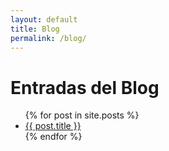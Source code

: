 ```yaml
---
layout: default
title: Blog
permalink: /blog/
---
```


<h1>Entradas del Blog</h1>
<ul>
  {% for post in site.posts %}
    <li>
      <a href="{{ post.url | relative_url }}">{{ post.title }}</a>
    </li>
  {% endfor %}
</ul>